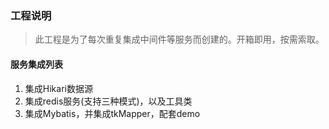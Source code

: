 ### 工程说明
> 此工程是为了每次重复集成中间件等服务而创建的。开箱即用，按需索取。

#### 服务集成列表
1. 集成Hikari数据源
2. 集成redis服务(支持三种模式)，以及工具类
3. 集成Mybatis，并集成tkMapper，配套demo
